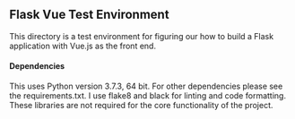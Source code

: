 ## Flask Vue Test Environment
This directory is a test environment for figuring our how to build a Flask application with Vue.js as the front end. 

#### Dependencies
This uses Python version 3.7.3, 64 bit. For other dependencies please see the requirements.txt. I use flake8 and black for linting and code formatting. These libraries are not required for the core functionality of the project. 
